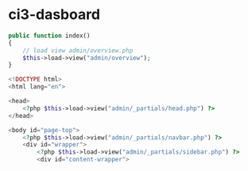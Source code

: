 # ci3-dasboard

```php
public function index()
{
    // load view admin/overview.php
    $this->load->view("admin/overview");
}
```

```php
<!DOCTYPE html>
<html lang="en">

<head>
    <?php $this->load->view("admin/_partials/head.php") ?>
</head>

<body id="page-top">
    <?php $this->load->view("admin/_partials/navbar.php") ?>
    <div id="wrapper">
        <?php $this->load->view("admin/_partials/sidebar.php") ?>
        <div id="content-wrapper">
```

```php

```

```php

```

```php

```

```php

```
